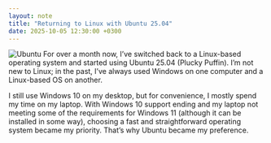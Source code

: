```yaml
---
layout: note
title: "Returning to Linux with Ubuntu 25.04"
date: 2025-10-05 12:30:00 +0300
---
```

![Ubuntu](https://blogger.googleusercontent.com/img/b/R29vZ2xl/AVvXsEiVb0FwC17NZC2pPmLZSNocutX2g_7dTtZX3ngnM5Mx4rbANYQIJKCRoe4-DJ-NQJ2eCsZtxcWuGKY0u6MRmfe_LBKN1UszgGqQDBrYh6tt2AJHhPKLdB8KPo7d7VQnGNlNweLseO73qULM9-Ct_uBZ8bx7IhP4lpAg-cXOgycmEwC3-L4sB96XbNsEs98P/s1600/ubuntu.png)
For over a month now, I’ve switched back to a Linux-based operating system and started using Ubuntu 25.04 (Plucky Puffin). I’m not new to Linux; in the past, I’ve always used Windows on one computer and a Linux-based OS on another.

I still use Windows 10 on my desktop, but for convenience, I mostly spend my time on my laptop. With Windows 10 support ending and my laptop not meeting some of the requirements for Windows 11 (although it can be installed in some way), choosing a fast and straightforward operating system became my priority. That’s why Ubuntu became my preference.

